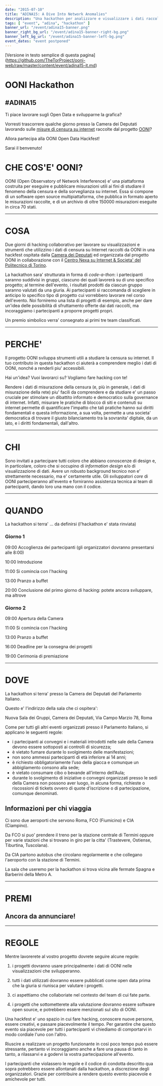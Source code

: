 ```yaml
---
date: "2015-07-10"
title: "ADINA15: A Dive Into Network Anomalies"
description: "Una hackathon per analizzare e visualizzare i dati raccolti da OONI"
tags: [ "event", "adina", "hackathon" ]
banner_url: "/event/adina15-banner.png"
banner_right_bg_url: "/event/adina15-banner-right-bg.png"
banner_left_bg_url: "/event/adina15-banner-left-bg.png"
event_dates: "event postponed"
---
```

[Versione in testo semplice di questa pagina]
(https://github.com/TheTorProject/ooni-web/raw/master/content/event/adina15-it.md)


# OONI Hackathon
## #ADINA15

Ti piace lavorare sugli Open Data e svilupparne la grafica?

Vorresti trascorrere qualche giorno presso la Camera dei Deputati lavorando sulle
[misure di censura su internet](http://api.ooni.io/) raccolte dal progetto
[OONI](https://ooni.torproject.org/)? 

Allora partecipa alla OONI Open Data Hackfest!

Sarai il benvenuto!

# CHE COS'E' OONI?

OONI (Open Observatory of Network Interference) e' una piattaforma costruita per
eseguire e pubblicare misurazioni utili ai fini di studiare il fenomeno della censura
e della sorveglianza su internet. Essa si compone di un software open source multipiattaforma,
che pubblica in formato aperto le misurazioni raccolte, e di un archivio di oltre 150000 misurazioni
eseguite in circa 70 stati.

---

# COSA

Due giorni di hacking collaborativo per lavorare su visualizzazioni e
strumenti che utilizzino i dati di censura su Internet raccolti da OONI in
una hackfest ospitata dalla [Camera dei Deputati](http://www.camera.it) ed
organizzata dal progetto OONI in collaborazione con il [Centro Nexa su
Internet & Societa' del Politecnico di Torino](http://nexa.polito.it/).

La hackathon sara' strutturata in forma di *code-a-thon*: i partecipanti saranno suddivisi in gruppi, ciascuno dei quali lavorerà su di uno specifico progetto; al termine dell'evento, i risultati prodotti da ciascun gruppo saranno valutati da una giuria.
Ai partecipanti si raccomanda di scegliere in anticipo lo specifico tipo di
progetto cui vorrebbero lavorare nel corso dell'evento. Noi forniremo
una lista di progetti di esempio, anche
per dare un'idea delle possibilità di sfruttamento offerte dai dati raccolti, ma incoraggiamo
i partecipanti a proporre progetti propri.

Un premio simbolico verra' consegnato ai primi tre team classificati.


---

# PERCHE'

Il progetto OONI sviluppa strumenti utili a studiare la censura su internet. Il tuo
contributo in questa hackathon ci aiuterà a comprendere meglio i
dati di OONI, nonché a renderli piu' accessibili.

Hai un'idea? Vuoi lavorarci su? Vogliamo fare hacking con te!

Rendere i dati di misurazione della censura (e, più in generale, i dati di misurazione della rete)
piu' facili da comprendere e da studiare e' un passo cruciale per stimolare un dibattito
informato e democratico sulla governance di internet.
Infatti, misurare le pratiche di blocco di siti e contenuti su internet
permette di quantificare l'impatto che tali pratiche hanno sui diritti
fondamentali e questa informazione, a sua volta, permette a una societa'
democratica di trovare il giusto bilanciamento tra la sovranita'
digitale, da un lato, e i diritti fondamentali, dall'altro.

---

# CHI

Sono invitati a partecipare tutti coloro che abbiano conoscenze di design e, in
particolare, coloro che si occupino di *information design* e/o di visualizzazione
di dati. Avere un robusto background tecnico non e' strettamente necessario, ma
e' certamente utile. Gli sviluppatori *core* di OONI parteciperanno all'evento e
forniranno assistenza tecnica ai team di partecipanti, dando loro una mano con
il codice.

---

# QUANDO

La hackathon si terra' ... da definirsi (l'hackathon e' stata rinviata)


### Giorno 1

09:00 Accoglienza dei partecipanti (gli organizzatori dovranno presentarsi alle 8:00)

10:00 Introduzione

11:00 Si comincia con l'hacking

13:00 Pranzo a buffet

20:00 Conclusione del primo giorno di hacking: potete ancora sviluppare, ma altrove

### Giorno 2

09:00 Apertura della Camera

11:00 Si comincia con l'hacking

13:00 Pranzo a buffet

16:00 Deadline per la consegna dei progetti

19:00 Cerimonia di premiazione

---

# DOVE

La hackathon si terra' presso la Camera dei Deputati del Parlamento Italiano.

Questo e' l'indirizzo della sala che ci ospitera':

Nuova Sala dei Gruppi,
Camera dei Deputati,
Via Campo Marzio 78,
Roma

Come per tutti gli altri eventi organizzati presso il Parlamento Italiano, si
applicano le seguenti regole:

- i partecipanti ai convegni e i materiali introdotti nelle sale
  della Camera devono essere sottoposti ai controlli di sicurezza;
- è vietato fumare durante lo svolgimento delle manifestazioni;
- non sono ammessi partecipanti di età inferiore ai 14 anni;
- è richiesto obbligatoriamente l’uso della giacca e comunque
  un abbigliamento consono alla sede;
- è vietato consumare cibo o bevande all’interno dell’Aula;
- durante lo svolgimento di iniziative o convegni organizzati presso
  le sedi della Camera non possono aver luogo, in alcuna forma, richieste
  o riscossioni di tickets ovvero di quote d’iscrizione o di
  partecipazione, comunque denominati.

## Informazioni per chi viaggia

Ci sono due aeroporti che servono Roma, FCO (Fiumicino) e CIA (Ciampino).

Da FCO si puo' prendere il treno per la stazione centrale di Termini oppure
per varie stazioni che si trovano in giro per la citta' (Trastevere, Ostiense,
Tiburtina, Tuscolana).

Da CIA partono autobus che circolano regolarmente e che collegano l'aeroporto con la stazione di Termini.

La sala che useremo per la hackathon si trova vicina alle fermate Spagna
e Barberini della Metro A.

---

# PREMI

## Ancora da annunciare!

---

# REGOLE

Mentre lavorerete al vostro progetto dovrete seguire alcune regole:

1. i progetti dovranno usare principalmente i dati di OONI nelle
visualizzazioni che svilupperanno.

2. tutti i dati utilizzati dovranno essere pubblicati come open data
prima che la giuria si riunisca per valutare i progetti.

3. ci aspettiamo che collaboriate nel contesto del team di cui fate parte.

4. i progetti che sottometterete alla valutazione dovranno essere software
open source, e potrebbero essere menzionati sul sito di OONI.

Una hackfest e' uno spazio in cui fare hacking, conoscere nuove persone, essere
creativi, e passare piacevolmente il tempo. Per garantire che questo evento
sia piacevole per tutti i partecipanti vi chiediamo di comportarvi in modo cordiale
l'uno con l'altro.

Riuscire a realizzare un progetto funzionante in così poco tempo può essere
stressante, pertanto vi incoraggiamo anche a fare una pausa di tanto in tanto, a
rilassarvi e a godervi la vostra partecipazione all'evento.

I partecipanti che violassero le regole e il codice di condotta descritto qua
sopra potrebbero essere allontanati dalla hackathon, a discrezione degli
organizzatori. Grazie per contribuire a rendere questo evento piacevole
e amichevole per tutti.
